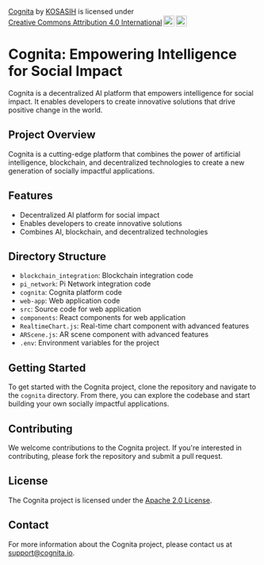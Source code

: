 <p xmlns:cc="http://creativecommons.org/ns#" xmlns:dct="http://purl.org/dc/terms/"><a property="dct:title" rel="cc:attributionURL" href="https://github.com/KOSASIH/pi-nexus-autonomous-banking-network/tree/main/blockchain_integration/pi_network/cognita">Cognita</a> by <a rel="cc:attributionURL dct:creator" property="cc:attributionName" href="https://www.linkedin.com/in/kosasih-81b46b5a">KOSASIH</a> is licensed under <a href="https://creativecommons.org/licenses/by/4.0/?ref=chooser-v1" target="_blank" rel="license noopener noreferrer" style="display:inline-block;">Creative Commons Attribution 4.0 International<img style="height:22px!important;margin-left:3px;vertical-align:text-bottom;" src="https://mirrors.creativecommons.org/presskit/icons/cc.svg?ref=chooser-v1" alt=""><img style="height:22px!important;margin-left:3px;vertical-align:text-bottom;" src="https://mirrors.creativecommons.org/presskit/icons/by.svg?ref=chooser-v1" alt=""></a></p>

Cognita: Empowering Intelligence for Social Impact
=============================================

Cognita is a decentralized AI platform that empowers intelligence for social impact. It enables developers to create innovative solutions that drive positive change in the world.

Project Overview
---------------

Cognita is a cutting-edge platform that combines the power of artificial intelligence, blockchain, and decentralized technologies to create a new generation of socially impactful applications.

Features
--------

* Decentralized AI platform for social impact
* Enables developers to create innovative solutions
* Combines AI, blockchain, and decentralized technologies

Directory Structure
-------------------

* `blockchain_integration`: Blockchain integration code
* `pi_network`: Pi Network integration code
* `cognita`: Cognita platform code
* `web-app`: Web application code
* `src`: Source code for web application
* `components`: React components for web application
* `RealtimeChart.js`: Real-time chart component with advanced features
* `ARScene.js`: AR scene component with advanced features
* `.env`: Environment variables for the project

Getting Started
---------------

To get started with the Cognita project, clone the repository and navigate to the `cognita` directory. From there, you can explore the codebase and start building your own socially impactful applications.

Contributing
------------

We welcome contributions to the Cognita project. If you're interested in contributing, please fork the repository and submit a pull request.

License
-------

The Cognita project is licensed under the [Apache 2.0 License](https://opensource.org/licenses/Apache-2.0).

Contact
-------

For more information about the Cognita project, please contact us at [support@cognita.io](support@cognita.io).
